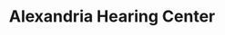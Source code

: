 ---
title: "Alexandria Hearing Center"
url: /alexandria/alexandria-hearing-center/
shop: Hörgeräte
---